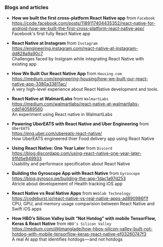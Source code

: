 ### Blogs and articles

- **How we built the first cross-platform React Native app** from `Facebook`  
  https://code.facebook.com/posts/1189117404435352/react-native-for-android-how-we-built-the-first-cross-platform-react-native-app/   
  Facebook's first fully React Native app 
  
- **React Native at Instagram** from `Instagram`  
  https://engineering.instagram.com/react-native-at-instagram-dd828a9a90c7  
  Challenges faced by Instgram while integrating React Native with existing app
  
- **How We Built Our React Native App**  from `Housing.com`   
  https://medium.com/engineering-housing/how-we-built-our-react-native-app-3380a33811ac/  
  A very high-level experience about React Native development and tools.    
  
- **React Native at WalmartLabs** from `WalmartLabs`    
  https://medium.com/walmartlabs/react-native-at-walmartlabs-cdd140589560   
  An experiment using React native in WalmartLabs   

- **Powering UberEATS with React Native and Uber Engineering** from `UberEATS`    
  https://eng.uber.com/ubereats-react-native/   
  How UberEATS engineered thier Food delivery app using React Native
  
- **Using React Native: One Year Later** from `Discord`   
  https://blog.discordapp.com/using-react-native-one-year-later-91fd5e949933    
  Usability and performace specification about React Native   
  
- **Building the Gyroscope App with React Native** from `Gyroscope`
  https://blog.gyrosco.pe/building-the-app-1dac1a97d253   
  Atricle about developement of Health tracking iOS app

- **React Native vs Real Native Apps** from `Weblab Technology`   
  https://codeburst.io/react-native-vs-real-native-apps-ad890986f1f   
  CPU, GPU, and memory usage comparision between React Native and Swift iOS apps    
  
- **How HBO’s Silicon Valley built “Not Hotdog” with mobile TensorFlow, Keras & React Native** from `HBO’s Silicon Valley`    
  https://medium.com/@timanglade/how-hbos-silicon-valley-built-not-hotdog-with-mobile-tensorflow-keras-react-native-ef03260747f3    
  A real AI app that identifies hotdogs — and not hotdogs
  
